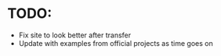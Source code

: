 # TODO:

* Fix site to look better after transfer
* Update with examples from official projects as time goes on
